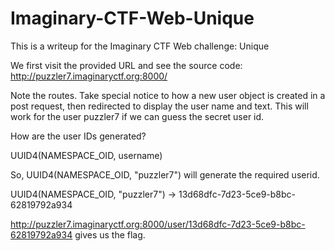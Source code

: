 # Imaginary-CTF-Web-Unique

This is a writeup for the Imaginary CTF Web challenge: Unique

We first visit the provided URL and see the source code: http://puzzler7.imaginaryctf.org:8000/

Note the routes. Take special notice to how a new user object is created in a post request, then redirected to display the user name and text. This will work for the user puzzler7 if we can guess the secret user id. 

How are the user IDs generated? 

  UUID4(NAMESPACE_OID, username)
  
So, UUID4(NAMESPACE_OID, "puzzler7") will generate the required userid.

UUID4(NAMESPACE_OID, "puzzler7") -> 13d68dfc-7d23-5ce9-b8bc-62819792a934

http://puzzler7.imaginaryctf.org:8000/user/13d68dfc-7d23-5ce9-b8bc-62819792a934 gives us the flag.
